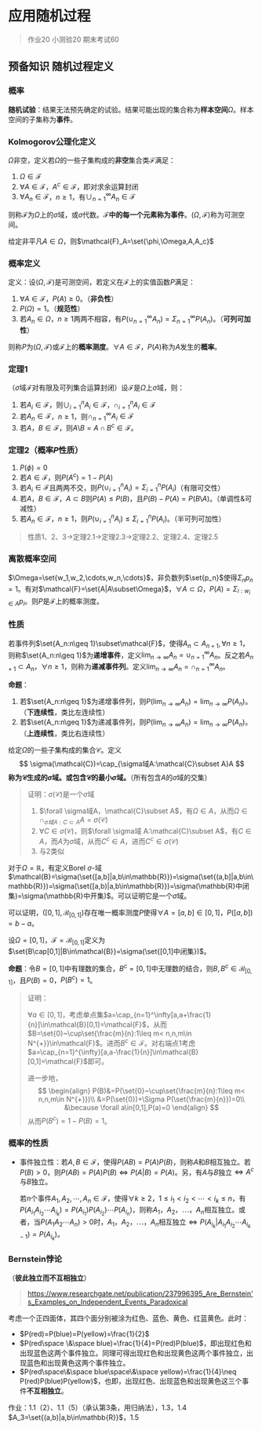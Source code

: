# 应用随机过程

> 作业20 小测验20 期末考试60

## 预备知识 随机过程定义

### 概率

**随机试验**：结果无法预先确定的试验。结果可能出现的集合称为**样本空间**$\Omega$。样本空间的子集称为**事件**。

### Kolmogorov公理化定义

$\Omega$非空，定义若$\Omega$的一些子集构成的**非空**集合类$\mathcal{F}$满足：

1. $\Omega\in \mathcal{F}$
2. $\forall A\in \mathcal{F}$，$A^c\in\mathcal{F}$，即对求余运算封闭
3. $\forall A_n\in\mathcal{F}$，$n\geq 1$，有$\cup_{n=1}^{\infty}A_n\in\mathcal{F}$

则称$\mathcal{F}$为$\Omega$上的$\sigma$域，或$\sigma$代数。**$\mathcal{F}$中的每一个元素称为事件**。$(\Omega,\mathcal{F})$称为可测空间。

给定非平凡$A\in\Omega$，则$\mathcal{F}_A=\set{\phi,\Omega,A,A_c}$

### 概率定义

定义：设$(\Omega,\mathcal{F})$是可测空间，若定义在$\mathcal{F}$上的实值函数$P$满足：

1. $\forall A\in\mathcal{F}$，$P(A)\geq 0$。（**非负性**）
2. $P(\Omega)=1$。（**规范性**）
3. 若$A_n\in\Omega$，$n\geq 1$两两不相容，有$P(\cup_{n=1}^\infty A_n)=\Sigma_{n=1}^\infty P(A_n)$。（**可列可加性**）

则称$P$为$(\Omega,\mathcal{F})$或$\mathcal{F}$上的**概率测度**。$\forall A\in\mathcal{F}$，$P(A)$称为$A$发生的**概率**。

### 定理1

（$\sigma$域$\mathcal{F}$对有限及可列集合运算封闭）设$\mathcal{F}$是$\Omega$上$\sigma$域，则：

1. 若$A_i\in \mathcal{F}$，则$\cup_{i=1}^n A_i\in\mathcal{F}$，$\cap_{i=1}^nA_i\in\mathcal{F}$
2. 若$A_n\in\mathcal{F}$，$n\geq 1$，则$\cap_{n=1}^\infty A_i\in\mathcal{F}$
3. 若$A$，$B\in\mathcal{F}$，则$A$\\$B=A\cap B^c \in\mathcal{F}$。

### 定理2（概率$P$性质）

1. $P(\phi)=0$
2. 若$A\in\mathcal{F}$，则$P(A^c)=1-P(A)$
3. 若$A_i\in\mathcal{F}$且两两不交，则$P(\cup_{i=1}^nA_i)=\Sigma_{i=1}^nP(A_i)$（有限可交性）
4. 若$A$，$B\in\mathcal{F}$，$A\subset B$则$P(A)\leq P(B)$，且$P(B)-P(A)=P(B$\\$A)$。（单调性\&可减性）
5. 若$A_n\in\mathcal{F}$，$n\geq 1$，则$P(\cup_{i=1}^n A_i)\leq \Sigma_{i=1}^nP(A_i)$。（半可列可加性）

> 性质1、2、3$\longrightarrow$定理2.1$\longrightarrow$定理2.3$\longrightarrow$定理2.2、定理2.4、定理2.5

### 离散概率空间

$\Omega=\set{w_1,w_2,\cdots,w_n,\cdots}$，非负数列$\set{p_n}$使得$\Sigma_{n}p_n=1$。有对$\mathcal{F}=\set{A|A\subset\Omega}$，$\forall A\subset\Omega$，$P(A)=\Sigma_{i:w_i\in A}p_i$。则$P$是$\mathcal{F}$上的概率测度。

### 性质

若事件列$\set{A_n:n\geq 1}\subset\mathcal{F}$，使得$A_n\subset A_{n+1},\forall n\geq 1$，则称$\set{A_n:n\geq 1}$为**递增事件**，定义$\lim_{n\rightarrow\infty}A_n=\cup_{n=1}^{\infty}A_n$。反之若$A_{n+1}\subset A_n$，$\forall n\geq 1$，则称为**递减事件列**。定义$\lim_{n\rightarrow\infty}A_n=\cap_{n=1}^{\infty}A_n$。

**命题**：

1. 若$\set{A_n:n\geq 1}$为递增事件列，则$P(\lim_{n\rightarrow\infty}A_n)=\lim_{n\rightarrow\infty}P(A_n)$。（**下连续性**，类比左连续性）
2. 若$\set{A_n:n\geq 1}$为递减事件列，则$P(\lim_{n\rightarrow\infty}A_n)=\lim_{n\rightarrow\infty}P(A_n)$。（**上连续性**，类比右连续性）

给定$\Omega$的一些子集构成的集合$\mathcal{C}$。定义
$$
\sigma(\mathcal{C})=\cap_{\sigma域A:\mathcal{C}\subset A}A
$$
**称为$\mathcal{C}$生成的$\sigma$域。或包含$\mathcal{C}$的最小$\sigma$域。**（所有包含$A$的$\sigma$域的交集）

> 证明：$\sigma(\mathcal{C})$是一个$\sigma$域
>
> 1. $\forall \sigma域A，\mathcal{C}\subset A$，有$\Omega\in A$，从而$\Omega\in\cap_{\sigma 域 A:C\subset A}A=\sigma(\mathcal{C})$
> 2. $\forall C\in\sigma(\mathcal{C})$，则$\forall \sigma域 A:\mathcal{C}\subset A$，有$C\in A$，而$A$为$\sigma$域，从而$C^c\in A$，进而$C^c\in\sigma(\mathcal{C})$
> 3. 与2类似

对于$\Omega=\mathbb{R}$，有定义Borel $\sigma$-域$\mathcal{B}=\sigma(\set{[a,b]|a,b\in\mathbb{R}})=\sigma(\set{(a,b]|a,b\in\mathbb{R}})=\sigma(\set{[a,b)|a,b\in\mathbb{R}})=\sigma(\mathbb{R}中闭集)=\sigma(\mathbb{R}中开集)$。可以证明它是一个$\sigma$域。

可以证明，$([0,1],\mathcal{B}_{[0,1]})$存在唯一概率测度$P$使得$\forall A=[a,b]\in[0,1]$，$P([a,b])=b-a$。

设$\Omega=[0,1]$，$\mathcal{F}=\mathcal{B}_{[0,1]}$定义为$\set{B\cap[0,1]|B\in\mathcal{B}}=\sigma(\set{[0,1]中闭集})$。

**命题**：令$B=[0,1]$中有理数的集合，$B^c=[0,1]$中无理数的结合，则$B,B^c\in\mathcal{B}_{[0,1]}$，且$P(B)=0$，$P(B^c)=1$。

> 证明：
>
> $\forall a\in[0,1]$，考虑单点集$a=\cap_{n=1}^\infty[a,a+\frac{1}{n}]\in\mathcal{B}[0,1]=\mathcal{F}$，从而$B=\set{0}~\cup\set{\frac{m}{n}:1\leq m< n,n,m\in N^{+}}\in\mathcal{F}$。进而$B^c\in\mathcal{F}$。对右端点1考虑$a=\cap_{n=1}^{\infty}[a,a-\frac{1}{n}]\in\mathcal{B}[0,1]=\mathcal{F}$即可。
>
> 进一步地，
> $$
> \begin{align}
> P(B)&=P(\set{0}~\cup\set{\frac{m}{n}:1\leq m< n,n,m\in N^{+}})\\
> &=P(\set{0})+\Sigma P(\set{\frac{m}{n}})=0\\
> &\because \forall a\in[0,1],P(a)=0
> \end{align}
> $$
> 从而$P(B^c)=1-P(B)=1$。

### 概率的性质

* 事件独立性：若$A,B\in\mathcal{F}$，使得$P(AB)=P(A)P(B)$，则称$A$和$B$相互独立。若$P(B)>0$，则$P(AB)=P(A)P(B)\Longleftrightarrow  P(A|B)=P(A)$。另，有$A$与$B$独立$\Longleftrightarrow A^c$与$B$独立。

  若$n$个事件$A_1,A_2,\cdots,A_n\in\mathcal{F}$，使得$\forall k\geq 2$，$1\leq i_1<i_2<\cdots <i_k\leq n$，有$P(A_{i_1}A_{i_2}\cdots A_{i_k})=P(A_{i_1})P(A_{i_2})\cdots P(A_{i_n})$，则称$A_1$，$A_2$，$\cdots$，$A_n$相互独立。或者，当$P(A_1A_2\cdots A_n)>0$时，$A_1$，$A_2$，$\cdots$，$A_n$相互独立$\Longleftrightarrow P(A_{i_k}|A_{i_1}A_{i_2}\cdots A_{i_k-1})=P(A_{i_k})$。

### **Bernstein悖论**

（**彼此独立而不互相独立**）

> https://www.researchgate.net/publication/237996395_Are_Bernstein's_Examples_on_Independent_Events_Paradoxical

考虑一个正四面体，其四个面分别被涂为红色、蓝色、黄色、红蓝黄色。此时：

* $P(red)=P(blue)=P(yellow)=\frac{1}{2}$
* $P(red\space \&\space blue)=\frac{1}{4}=P(red)P(blue)$，即出现红色和出现蓝色这两个事件独立。同理可得出现红色和出现黄色这两个事件独立，出现蓝色和出现黄色这两个事件独立。
* $P(red\space\&\space blue\space\&\space yellow)=\frac{1}{4}\neq P(red)P(blue)P(yellow)$，也即，出现红色、出现蓝色和出现黄色这三个事件**不互相独立**。



作业：1.1（2）、1.1（5）（承认第3条，用归纳法），1.3，1.4 $A_3=\set{(a,b)|a,b\in\mathbb{R}}$，1.5
